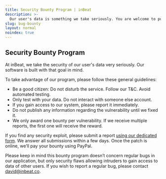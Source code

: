 ```yaml
---
title: Security Bounty Program | inBeat
description: >-
  Our user's data is something we take seriously. You are welcome to put our security to test. We will gladly reward your work for any security exploit.
slug: bug-bounty
layout: normal
noindex: true
---
```


## Security Bounty Program

At inBeat, we take the security of our user's data very seriously. Our software is built with that goal in mind.

To take advantage of our program, please follow these general guidelines:

- Be a good citizen: Do not disturb the service. Follow our T&C. Avoid automated testing.
- Only test with your data. Do not interact with someone else account.
- If you gain access to our system, please report it immediately.
- Do not publish any information regarding the vulnerability until we fixed it.
- We only award one bounty per vulnerability. If we receive multiple reports, the first one will receive the reward.

If you find any security exploit, please submit a report [using our dedicated form](https://teaminbeat.typeform.com/to/z2AkqJ). We answer all submissions within a few days. Once the patch is online, we’ll pay your bounty using PayPal.

Please keep in mind this bounty program doesn’t concern regular bugs in our application, but only security flaws allowing intruders to gain access to data of other users. If you wish to report a regular bug, please contact david@inbeat.co.

